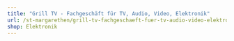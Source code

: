 ```yaml
---
title: "Grill TV - Fachgeschäft für TV, Audio, Video, Elektronik"
url: /st-margarethen/grill-tv-fachgeschaeft-fuer-tv-audio-video-elektronik/
shop: Elektronik
---
```

